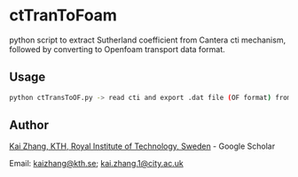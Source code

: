 # ctTranToFoam
python script to extract Sutherland coefficient from Cantera cti mechanism, followed by converting to Openfoam transport data format.

## Usage
```bash
python ctTransToOF.py -> read cti and export .dat file (OF format) from and in mechanism folder
```

## Author
[Kai Zhang, KTH, Royal Institute of Technology, Sweden](https://scholar.google.com/citations?user=lfUyemMAAAAJ&hl=en) - Google Scholar

Email: kaizhang@kth.se; kai.zhang.1@city.ac.uk
